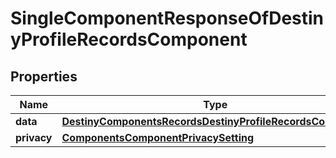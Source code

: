 
# SingleComponentResponseOfDestinyProfileRecordsComponent

## Properties
Name | Type | Description | Notes
------------ | ------------- | ------------- | -------------
**data** | [**DestinyComponentsRecordsDestinyProfileRecordsComponent**](DestinyComponentsRecordsDestinyProfileRecordsComponent.md) |  |  [optional]
**privacy** | [**ComponentsComponentPrivacySetting**](ComponentsComponentPrivacySetting.md) |  |  [optional]



